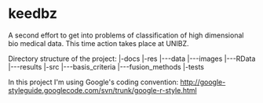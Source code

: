 keedbz
======

A second effort to get into problems of classification of high dimensional bio
medical data. This time action takes place at UNIBZ.

Directory structure of the project:
|-docs
|-res
|---data
|---images
|---RData
|---results
|-src
|---basis_criteria
|---fusion_methods
|-tests

In this project I'm using Google's coding convention:
http://google-styleguide.googlecode.com/svn/trunk/google-r-style.html